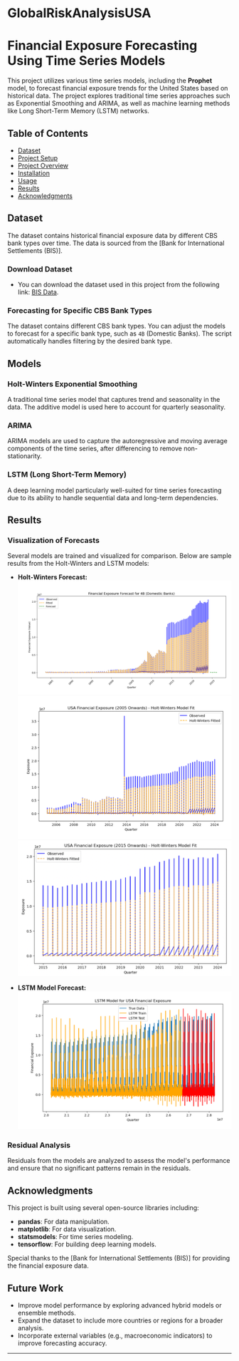 # GlobalRiskAnalysisUSA
# Financial Exposure Forecasting Using Time Series Models

This project utilizes various time series models, including the **Prophet** model, to forecast financial exposure trends for the United States based on historical data. The project explores traditional time series approaches such as Exponential Smoothing and ARIMA, as well as machine learning methods like Long Short-Term Memory (LSTM) networks.

## Table of Contents
- [Dataset](#dataset)
- [Project Setup](#project-setup)
- [Project Overview](#project-overview)
- [Installation](#installation)
- [Usage](#usage)
- [Results](#results)
- [Acknowledgments](#acknowledgments)

## Dataset

The dataset contains historical financial exposure data by different CBS bank types over time. The data is sourced from the [Bank for International Settlements (BIS)].

### Download Dataset

- You can download the dataset used in this project from the following link: [BIS Data](https://www.bis.org/statistics/credstat.htm).





### Forecasting for Specific CBS Bank Types

The dataset contains different CBS bank types. You can adjust the models to forecast for a specific bank type, such as `4B` (Domestic Banks). The script automatically handles filtering by the desired bank type.

## Models

### Holt-Winters Exponential Smoothing

A traditional time series model that captures trend and seasonality in the data. The additive model is used here to account for quarterly seasonality.

### ARIMA

ARIMA models are used to capture the autoregressive and moving average components of the time series, after differencing to remove non-stationarity.

### LSTM (Long Short-Term Memory)

A deep learning model particularly well-suited for time series forecasting due to its ability to handle sequential data and long-term dependencies.

## Results

### Visualization of Forecasts

Several models are trained and visualized for comparison. Below are sample results from the Holt-Winters and LSTM models:

- **Holt-Winters Forecast:**
  ![Holt-Winters Forecast](./hw_forecast1.png)
  ![Holt-Winters Forecast](./hw_forecast2.png)
   ![Holt-Winters Forecast](./hw_forecast3.png) 
  
- **LSTM Model Forecast:**
  ![LSTM Forecast](./lstm_forecast.png) 

### Residual Analysis

Residuals from the models are analyzed to assess the model's performance and ensure that no significant patterns remain in the residuals.

## Acknowledgments

This project is built using several open-source libraries including:
- **pandas**: For data manipulation.
- **matplotlib**: For data visualization.
- **statsmodels**: For time series modeling.
- **tensorflow**: For building deep learning models.


Special thanks to the [Bank for International Settlements (BIS)] for providing the financial exposure data.

## Future Work

- Improve model performance by exploring advanced hybrid models or ensemble methods.
- Expand the dataset to include more countries or regions for a broader analysis.
- Incorporate external variables (e.g., macroeconomic indicators) to improve forecasting accuracy.



---
